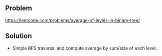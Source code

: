 ## Problem

https://leetcode.com/problems/average-of-levels-in-binary-tree/

## Solution

- Simple BFS traversal and compute average by sum/size of each level.
